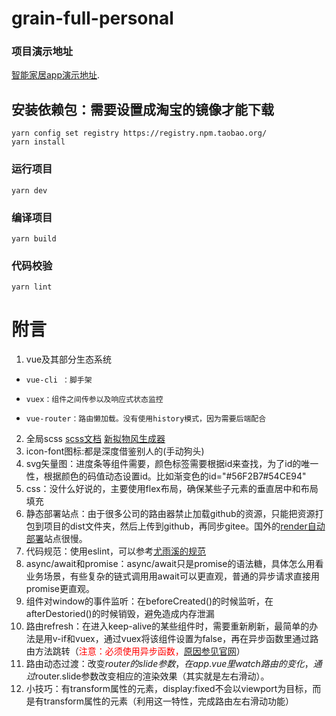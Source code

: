 # grain-full-personal

### 项目演示地址
[智能家居app演示地址](http://shuxiaoman.gitee.io/grain-full-personal/).

## 安装依赖包：需要设置成淘宝的镜像才能下载
```
yarn config set registry https://registry.npm.taobao.org/
yarn install
```

### 运行项目
```
yarn dev
```

### 编译项目
```
yarn build
```

### 代码校验
```
yarn lint
```

# 附言

1. vue及其部分生态系统
-     vue-cli ：脚手架
-     vuex：组件之间传参以及响应式状态监控
-     vue-router：路由懒加载。没有使用history模式，因为需要后端配合
2. 全局scss [scss文档](https://www.sass.hk/)
[新拟物风生成器](https://neumorphism.io/)
3. icon-font图标:都是深度借鉴别人的(手动狗头)
4. svg矢量图：进度条等组件需要，颜色标签需要根据id来查找，为了id的唯一性，根据颜色的码值动态设置id。比如渐变色的id="#56F2B7#54CE94"
5. css：没什么好说的，主要使用flex布局，确保某些子元素的垂直居中和布局填充
6. 静态部署站点：由于很多公司的路由器禁止加载github的资源，只能把资源打包到项目的dist文件夹，然后上传到github，再同步gitee。国外的[render自动部署](https://grain-full-personal.onrender.com/#/smart-house-keeper/home-page)站点很慢。
7. 代码规范：使用eslint，可以参考[尤雨溪的规范](https://github.com/vuejs/eslint-config-vue)
8. async/await和promise：async/await只是promise的语法糖，具体怎么用看业务场景，有些复杂的链式调用用await可以更直观，普通的异步请求直接用promise更直观。
9. 组件对window的事件监听：在beforeCreated()的时候监听，在afterDestoried()的时候销毁，避免造成内存泄漏
10. 路由refresh：在进入keep-alive的某些组件时，需要重新刷新，最简单的办法是用v-if和vuex，通过vuex将该组件设置为false，再在异步函数里通过路由方法跳转（<font color="red">注意：必须使用异步函数，[原因参见官网](https://cn.vuejs.org/v2/guide/reactivity.html#%E5%BC%82%E6%AD%A5%E6%9B%B4%E6%96%B0%E9%98%9F%E5%88%97)</font>）
11. 路由动态过渡：改变$router的slide参数，在app.vue里watch路由的变化，通过$router.slide参数改变相应的渲染效果（其实就是左右滑动）。
12. 小技巧：有transform属性的元素，display:fixed不会以viewport为目标，而是有transform属性的元素（利用这一特性，完成路由左右滑动功能）
